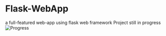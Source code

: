 # Flask-WebApp
a full-featured web-app using flask web framework
Project still in progress ![Progress](http://progressed.io/bar/58) 
